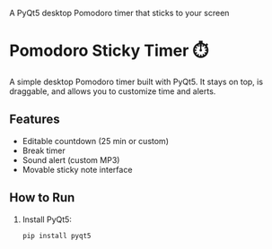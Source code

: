 A PyQt5 desktop Pomodoro timer that sticks to your screen

# Pomodoro Sticky Timer ⏱️

A simple desktop Pomodoro timer built with PyQt5. It stays on top, is draggable, and allows you to customize time and alerts.

## Features
- Editable countdown (25 min or custom)
- Break timer
- Sound alert (custom MP3)
- Movable sticky note interface

## How to Run
1. Install PyQt5:

   ```bash
   pip install pyqt5
